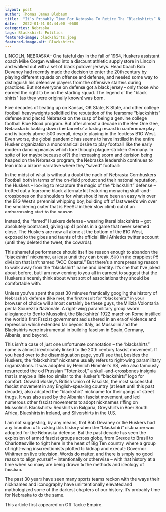 ```yaml
---
layout: post
author: Thomas James Blobaum 
title:  "It’s Probably Time For Nebraska To Retire The “Blackshirts” Nickname"
date:   2022-01-01 04:44:00 -0600
categories: Nebraska 
tags: Blackshirts Politics
featured-image: blackshirts.jpeg
featured-image-alt: Blackshirts 
---
```

LINCOLN, NEBRASKA– One fateful day in the fall of 1964, Huskers assistant coach Mike Corgan walked into a discount athletic supply store in Lincoln and walked out with a set of black pullover jerseys. Head Coach Bob Devaney had recently made the decision to enter the 20th century by playing different squads on offense and defense, and needed some way to distinguish his defensive players from the offensive starters during practices. But not everyone on defense got a black jersey – only those who earned the right to be on the starting squad. The legend of the "black shirts" (as they were originally known) was born.

Five decades of beating up on Kansas, OK State, K State, and other college football heavyweights solidified the reputation of the fearsome “blackshirts” defense and placed Nebraska on the cusp of being a genuine college football Blue Blood program. But after almost a decade in the Bee One Gee, Nebraska is looking down the barrel of a losing record in conference play and is barely above .500 overall, despite playing in the feckless B1G West. Even worse, the global pandemic has seems to have instilled in the entire Husker organization a monomanical desire to play football, like the early modern dancing manias which tore through plague-stricken Germany. In spite of (or maybe because of?) the increasing scorn and derision being heaped on the Nebraska program, the Nebraska leadership continues to lean into a bizarre narrative where they “saved” football:

In the midst of what is without a doubt the nadir of Nebraska Cornhuskers Football both in terms of the on-field product and their national reputation, the Huskers – looking to recapture the magic of the “blackshirt” defense – trotted out a fearsome black alternate kit featuring menacing skull-and-crossbones on the shoulders for what should have been an easy win over the B1G West’s perennial whipping boy, building off of last week’s win over the smoldering crater that is PeeSU in their slow climb out of an embarrassing start to the season.

Instead, the “famed” Huskers defense – wearing literal blackshirts – got absolutely boatraced, giving up 41 points in a game that never seemed close. The Huskers are now all alone at the bottom of the B1G West, exposed to the gibes and taunts of the official Illini Athletics twitter account (until they deleted the tweet, the cowards).

This shameful performance should itself be reason enough to abandon the “blackshirt” nickname, at least until they can break .500 in the crappiest P5 division that isn’t named “ACC Coastal.” But there’s a more pressing reason to walk away from the “blackshirt” name and identity. It’s one that I’ve joked about before, but I am now coming to you all in earnest to suggest that the Huskers sincerely think about what sort of associations they should be comfortable with.

Unless you’ve spent the past 30 minutes frantically googling the history of Nebraska’s defense (like me), the first result for “blackshirts” in your browser of choice will almost certainly be these guys, the Milizia Volontaria per la Sicurezza Nazionale. A right-wing paramilitary group sworn allegiance to Benito Mussolini, the Blackshirts’ 1922 march on Rome instilled the world’s first Fascist government and ushered in an era of violence and repression which extended far beyond Italy, as Mussolini and the Blackshirts were instrumental in building fascism in Spain, Germany, Albania, and beyond.

This isn’t a case of just one unfortunate connotation – the “blackshirts” name is almost inextricably linked to the 20th century fascist movement. If you head over to the disambiguation page, you’ll see that, besides the Huskers, the “blackshirts” nickname usually refers to right-wing paramilitary organizations. It was adopted by Heinrich Himmler’s SS, who also famously resurrected the old Prussian “Totenkopf,” a skull-and-crossbones insignia that is maybe a little too similar to the Husker’s “blackshirts” logo for comfort. Oswald Mosley’s British Union of Fascists, the most successful fascist movement in any English-speaking country (at least until this past decade), also adopted the “blackshirt” nickname for their gangs of street thugs. It was also used by the Albanian fascist movement, and led numerous other fascist movements to adopt nicknames riffing on Mussolini’s Blackshirts: Redshirts in Bulgaria, Greyshirts in Boer South Africa, Blueshirts in Ireland, and Silvershirts in the U.S.

I am not suggesting, by any means, that Bob Devaney or the Huskers had any intention of invoking this history when the “blackshirt” nickname was adopted for the Nebraska defense. But the past decade has seen the explosion of armed fascist groups across globe, from Greece to Brasil to Charlottesville to right here in the heart of Big Ten country, where a group of right-wing insurrectionists plotted to kidnap and execute Governor Whitmer on live television. Words do matter, and there is simply no good reason to align yourself – intentionally or otherwise – with that history at a time when so many are being drawn to the methods and ideology of fascism.

The past 30 years have seen many sports teams reckon with the ways their nicknames and iconography have unintentionally elevated and mythologized some of the darkest chapters of our history. It’s probably time for Nebraska to do the same.

This article first appeared on Off Tackle Empire. 

<a href="https://www.offtackleempire.com/2020/11/22/21590082/its-probably-time-for-nebraska-to-retire-the-blackshirts-nickname" data-iframely-url></a>





